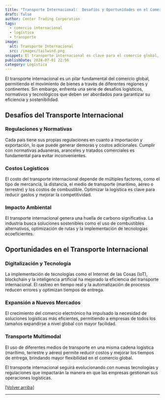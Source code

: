 ```yaml
---
title: "Transporte Internacional:  Desafíos y Oportunidades en el Comercio Global"
draft: false
author: Center Trading Corporation
tags:
  - comercio internacional
  - logística
  - transporte
image:
  alt: Transporte Internacional
  src: /images/tailwind.png
snippet: El transporte internacional es clave para el comercio global, enfrentando desafíos logísticos, normativos y tecnológicos, pero también ofreciendo oportunidades de optimización y expansión.
publishDate: 2024-07-01 22:56
category: Logística
---
```

El transporte internacional es un pilar fundamental del comercio global, permitiendo el movimiento de bienes a través de diferentes regiones y continentes. Sin embargo, enfrenta una serie de desafíos logísticos, normativos y tecnológicos que deben ser abordados para garantizar su eficiencia y sostenibilidad.

## Desafíos del Transporte Internacional

### Regulaciones y Normativas

Cada país tiene sus propias regulaciones en cuanto a importación y exportación, lo que puede generar demoras y costos adicionales. Cumplir con normativas aduaneras, aranceles y tratados comerciales es fundamental para evitar inconvenientes.

### Costos Logísticos

El costo del transporte internacional depende de múltiples factores, como el tipo de mercancía, la distancia, el medio de transporte (marítimo, aéreo o terrestre) y los costos de combustible. Optimizar la logística es clave para reducir gastos y mejorar la competitividad.

### Impacto Ambiental

El transporte internacional genera una huella de carbono significativa. La industria busca soluciones sostenibles como el uso de combustibles alternativos, optimización de rutas y la implementación de tecnologías ecoeficientes.

## Oportunidades en el Transporte Internacional

### Digitalización y Tecnología

La implementación de tecnologías como el Internet de las Cosas (IoT), blockchain y la inteligencia artificial ha mejorado la eficiencia del transporte internacional. El rastreo en tiempo real y la automatización de procesos reducen errores y optimizan tiempos de entrega.

### Expansión a Nuevos Mercados

El crecimiento del comercio electrónico ha impulsado la necesidad de soluciones logísticas más eficientes, permitiendo a empresas de todos los tamaños expandirse a nivel global con mayor facilidad.

### Transporte Multimodal

El uso de diferentes medios de transporte en una misma cadena logística (marítimo, terrestre y aéreo) permite reducir costos y mejorar los tiempos de entrega, brindando mayor flexibilidad en el comercio global.

El transporte internacional seguirá evolucionando con nuevas tecnologías y regulaciones que impactarán la manera en que las empresas gestionan sus operaciones logísticas.

<a href="#top">[Volver arriba]</a>

---
